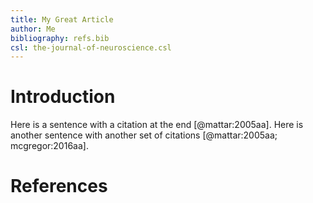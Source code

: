 ```yaml
---
title: My Great Article
author: Me
bibliography: refs.bib
csl: the-journal-of-neuroscience.csl
---
```


# Introduction

Here is a sentence with a citation at the end [@mattar:2005aa].
Here is another sentence with another set of
citations [@mattar:2005aa; mcgregor:2016aa].

# References
